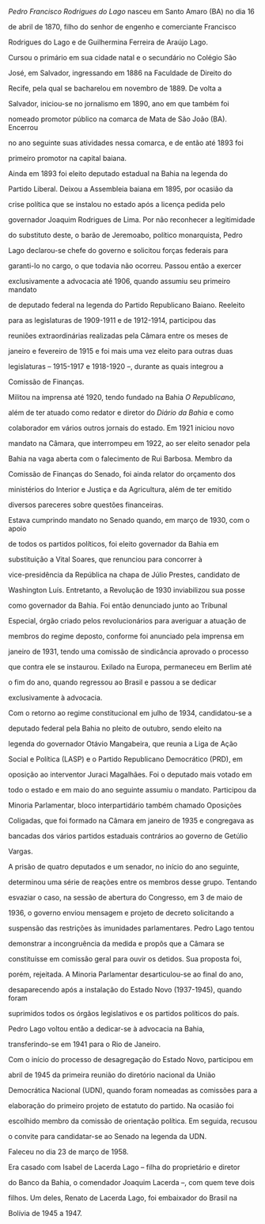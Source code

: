 

*Pedro Francisco Rodrigues do Lago* nasceu em Santo Amaro (BA) no dia 16

de abril de 1870, filho do senhor de engenho e comerciante Francisco

Rodrigues do Lago e de Guilhermina Ferreira de Araújo Lago.



Cursou o primário em sua cidade natal e o secundário no Colégio São

José, em Salvador, ingressando em 1886 na Faculdade de Direito do

Recife, pela qual se bacharelou em novembro de 1889. De volta a

Salvador, iniciou-se no jornalismo em 1890, ano em que também foi

nomeado promotor público na comarca de Mata de São João (BA). Encerrou

no ano seguinte suas atividades nessa comarca, e de então até 1893 foi

primeiro promotor na capital baiana.



Ainda em 1893 foi eleito deputado estadual na Bahia na legenda do

Partido Liberal. Deixou a Assembleia baiana em 1895, por ocasião da

crise política que se instalou no estado após a licença pedida pelo

governador Joaquim Rodrigues de Lima. Por não reconhecer a legitimidade

do substituto deste, o barão de Jeremoabo, político monarquista, Pedro

Lago declarou-se chefe do governo e solicitou forças federais para

garanti-lo no cargo, o que todavia não ocorreu. Passou então a exercer

exclusivamente a advocacia até 1906, quando assumiu seu primeiro mandato

de deputado federal na legenda do Partido Republicano Baiano. Reeleito

para as legislaturas de 1909-1911 e de 1912-1914, participou das

reuniões extraordinárias realizadas pela Câmara entre os meses de

janeiro e fevereiro de 1915 e foi mais uma vez eleito para outras duas

legislaturas – 1915-1917 e 1918-1920 –, durante as quais integrou a

Comissão de Finanças.



Militou na imprensa até 1920, tendo fundado na Bahia *O Republicano*,

além de ter atuado como redator e diretor do *Diário da Bahia* e como

colaborador em vários outros jornais do estado. Em 1921 iniciou novo

mandato na Câmara, que interrompeu em 1922, ao ser eleito senador pela

Bahia na vaga aberta com o falecimento de Rui Barbosa. Membro da

Comissão de Finanças do Senado, foi ainda relator do orçamento dos

ministérios do Interior e Justiça e da Agricultura, além de ter emitido

diversos pareceres sobre questões financeiras.



Estava cumprindo mandato no Senado quando, em março de 1930, com o apoio

de todos os partidos políticos, foi eleito governador da Bahia em

substituição a Vital Soares, que renunciou para concorrer à

vice-presidência da República na chapa de Júlio Prestes, candidato de

Washington Luís. Entretanto, a Revolução de 1930 inviabilizou sua posse

como governador da Bahia. Foi então denunciado junto ao Tribunal

Especial, órgão criado pelos revolucionários para averiguar a atuação de

membros do regime deposto, conforme foi anunciado pela imprensa em

janeiro de 1931, tendo uma comissão de sindicância aprovado o processo

que contra ele se instaurou. Exilado na Europa, permaneceu em Berlim até

o fim do ano, quando regressou ao Brasil e passou a se dedicar

exclusivamente à advocacia.



Com o retorno ao regime constitucional em julho de 1934, candidatou-se a

deputado federal pela Bahia no pleito de outubro, sendo eleito na

legenda do governador Otávio Mangabeira, que reunia a Liga de Ação

Social e Política (LASP) e o Partido Republicano Democrático (PRD), em

oposição ao interventor Juraci Magalhães. Foi o deputado mais votado em

todo o estado e em maio do ano seguinte assumiu o mandato. Participou da

Minoria Parlamentar, bloco interpartidário também chamado Oposições

Coligadas, que foi formado na Câmara em janeiro de 1935 e congregava as

bancadas dos vários partidos estaduais contrários ao governo de Getúlio

Vargas.



A prisão de quatro deputados e um senador, no início do ano seguinte,

determinou uma série de reações entre os membros desse grupo. Tentando

esvaziar o caso, na sessão de abertura do Congresso, em 3 de maio de

1936, o governo enviou mensagem e projeto de decreto solicitando a

suspensão das restrições às imunidades parlamentares. Pedro Lago tentou

demonstrar a incongruência da medida e propôs que a Câmara se

constituísse em comissão geral para ouvir os detidos. Sua proposta foi,

porém, rejeitada. A Minoria Parlamentar desarticulou-se ao final do ano,

desaparecendo após a instalação do Estado Novo (1937-1945), quando foram

suprimidos todos os órgãos legislativos e os partidos políticos do país.

Pedro Lago voltou então a dedicar-se à advocacia na Bahia,

transferindo-se em 1941 para o Rio de Janeiro.



Com o início do processo de desagregação do Estado Novo, participou em

abril de 1945 da primeira reunião do diretório nacional da União

Democrática Nacional (UDN), quando foram nomeadas as comissões para a

elaboração do primeiro projeto de estatuto do partido. Na ocasião foi

escolhido membro da comissão de orientação política. Em seguida, recusou

o convite para candidatar-se ao Senado na legenda da UDN.



Faleceu no dia 23 de março de 1958.



Era casado com Isabel de Lacerda Lago – filha do proprietário e diretor

do Banco da Bahia, o comendador Joaquim Lacerda –, com quem teve dois

filhos. Um deles, Renato de Lacerda Lago, foi embaixador do Brasil na

Bolívia de 1945 a 1947.



